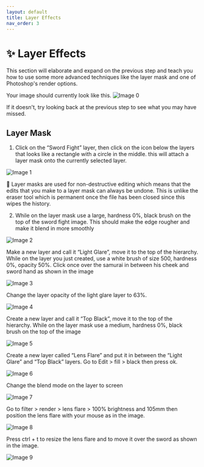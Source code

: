 ```yaml
---
layout: default
title: Layer Effects
nav_order: 3
---
```


# [](#header-1):sparkles: Layer Effects

This section will elaborate and expand on the previous step and teach you how to use some more advanced techniques like the layer mask and one of Photoshop's render options. 

Your image should currently look like this. 
![Image 0](https://user-images.githubusercontent.com/72904003/161461580-bc37dbfc-42bb-4e0a-a1ba-02a5788451cd.png)

If it doesn't, try looking back at the previous step to see what you may have missed.

## [](#header-2)Layer Mask
1. Click on the “Sword Fight” layer, then click on the icon below the layers that looks like a rectangle with a circle in the middle. this will attach a layer mask onto the currently selected layer.

![Image 1](https://user-images.githubusercontent.com/72904003/161461598-06907edb-0a04-4d50-9089-24cb8720be6e.png)

:book: Layer masks are used for non-destructive editing which means that the edits that you make to a layer mask can always          be undone. This is unlike the eraser tool which is permanent once the file has been closed since this wipes the              history.

2. While on the layer mask use a large, hardness 0%, black brush on the top of the sword fight image. This should make the edge rougher and make it blend in more smoothly 

![Image 2](https://user-images.githubusercontent.com/72904003/161461607-9f2298c8-122c-47df-be2b-1568e2b8e4de.png)

Make a new layer and call it “Light Glare”, move it to the top of the hierarchy.
While on the layer you just created, use a white brush of size 500, hardness 0%, opacity 50%. Click once over the samurai in between his cheek and sword hand as shown in the image 
 
![Image 3](https://user-images.githubusercontent.com/72904003/161461621-45980792-2c12-4203-aed0-2c681ff1c335.png)

Change the layer opacity of the light glare layer to 63%.

![Image 4](https://user-images.githubusercontent.com/72904003/161461629-7e4e7aee-c645-48bc-9a5b-d2ca9f7efb30.png)

Create a new layer and call it “Top Black”, move it to the top of the hierarchy.
While on the layer mask use a medium, hardness 0%, black brush on the top of the image 

![Image 5](https://user-images.githubusercontent.com/72904003/161461634-7c0fdcfe-f514-4f25-9655-5cf566a7f6fa.png)

 Create a new layer called “Lens Flare” and put it in between the “Light Glare” and “Top Black” layers.
Go to Edit > fill > black then press ok.

![Image 6](https://user-images.githubusercontent.com/72904003/161461642-aabf2f56-b200-43e8-9790-d0f732b1767e.png)

Change the blend mode on the layer to screen 

![Image 7](https://user-images.githubusercontent.com/72904003/161461659-c65ae37e-f0f0-4d59-ac41-7e7d6d420e40.png)

Go to filter > render > lens flare > 100% brightness and 105mm then position the lens flare with your mouse as in the image. 

![Image 8](https://user-images.githubusercontent.com/72904003/161461673-08bb8322-edb7-42cd-ad92-80e6025e86f3.png)

Press ctrl + t to resize the lens flare and to move it over the sword as shown in the image.

![Image 9](https://user-images.githubusercontent.com/72904003/161461679-0d083ff8-54e6-475b-a395-9a36f015fc38.png)
